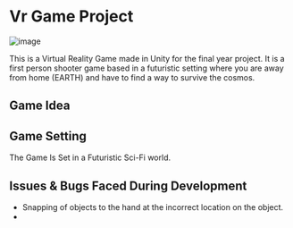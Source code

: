 # Vr Game Project
![image](https://github.com/user-attachments/assets/1c8c44d4-aca7-4760-943b-e8e435e9d057)

This is a Virtual Reality Game made in Unity for the final year project.
It is a first person shooter game based in a futuristic setting where you are away from home (EARTH) and have to find a way to survive the cosmos.

## Game Idea


## Game Setting

The Game Is Set in a Futuristic Sci-Fi world. 

## Issues & Bugs Faced During Development
- Snapping of objects to the hand at the incorrect location on the object. 
- 
